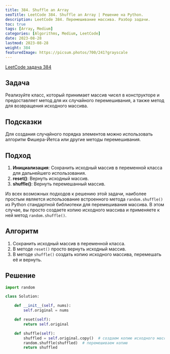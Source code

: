 ```yaml
---
title: 384. Shuffle an Array
seoTitle: LeetCode 384. Shuffle an Array | Решение на Python.
description: LeetCode 384. Перемешивание массива. Разбор задачи.
toc: true
tags: [Array, Medium]
categories: [Algorithms, Medium, LeetCode]
date: 2023-08-28
lastmod: 2023-08-28
weight: 384
featuredImage: https://picsum.photos/700/241?grayscale
---
```


[LeetCode задача 384](<https://leetcode.com/problems/shuffle-an-array/>)

## Задача

Реализуйте класс, который принимает массив чисел в конструкторе и предоставляет метод для их случайного перемешивания, а также метод для возвращения исходного массива.

## Подсказки

Для создания случайного порядка элементов можно использовать алгоритм Фишера-Йетса или другие методы перемешивания.

## Подход

1. **Инициализация**: Сохранить исходный массив в переменной класса для дальнейшего использования.
2. **reset()**: Вернуть исходный массив.
3. **shuffle()**: Вернуть перемешанный массив.

Из всех возможных подходов к решению этой задачи, наиболее простым является использование встроенного метода `random.shuffle()` из Python стандартной библиотеки для перемешивания массива. В этом случае, вы просто создаете копию исходного массива и применяете к ней метод `random.shuffle()`.

## Алгоритм

1. Сохранить исходный массив в переменной класса.
2. В методе `reset()` просто вернуть исходный массив.
3. В методе `shuffle()` создать копию исходного массива, перемешать её и вернуть.

## Решение

```python
import random

class Solution:

    def __init__(self, nums):
        self.original = nums

    def reset(self):
        return self.original

    def shuffle(self):
        shuffled = self.original.copy()  # создаем копию исходного массива
        random.shuffle(shuffled)  # перемешиваем копию
        return shuffled
```
